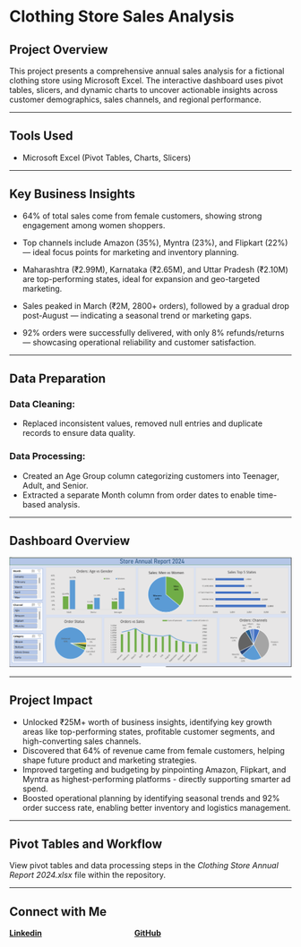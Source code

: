 
# Clothing Store Sales Analysis

## Project Overview

This project presents a comprehensive annual sales analysis for a fictional clothing store using Microsoft Excel. The interactive dashboard uses pivot tables, slicers, and dynamic charts to uncover actionable insights across customer demographics, sales channels, and regional performance.

--- 
## Tools Used
- Microsoft Excel (Pivot Tables, Charts, Slicers)
---
## Key Business Insights

- 64% of total sales come from female customers, showing strong engagement among women shoppers.

- Top channels include Amazon (35%), Myntra (23%), and Flipkart (22%) — ideal focus points for marketing and inventory planning.

- Maharashtra (₹2.99M), Karnataka (₹2.65M), and Uttar Pradesh (₹2.10M) are top-performing states, ideal for expansion and geo-targeted marketing.

- Sales peaked in March (₹2M, 2800+ orders), followed by a gradual drop post-August — indicating a seasonal trend or marketing gaps.

- 92% orders were successfully delivered, with only 8% refunds/returns — showcasing operational reliability and customer satisfaction.
---
##  Data Preparation
### Data Cleaning:
- Replaced inconsistent values, removed null entries and duplicate records to ensure data quality.

### Data Processing:

- Created an Age Group column categorizing customers into Teenager, Adult, and Senior.
- Extracted a separate Month column from order dates to enable time-based analysis.

---
## Dashboard Overview
![Annual Sales Dashboard](Dashboard.png)

---

## Project Impact
- Unlocked ₹25M+ worth of business insights, identifying key growth areas like top-performing states, profitable customer segments, and high-converting sales channels.
- Discovered that 64% of revenue came from female customers, helping shape future product and marketing strategies.
- Improved targeting and budgeting by pinpointing Amazon, Flipkart, and Myntra as highest-performing platforms - directly supporting smarter ad spend.
- Boosted operational planning by identifying seasonal trends and 92% order success rate, enabling better inventory and logistics management.

--- 
## Pivot Tables and Workflow

View pivot tables and data processing steps in the *Clothing Store Annual Report 2024.xlsx* file within the repository.

--- 

## Connect with Me


**[Linkedin](https://www.linkedin.com/in/akanksha-ghadage?lipi=urn%3Ali%3Apage%3Ad_flagship3_profile_view_base_contact_details%3BdlFNzzQrTAiOhMUx8JAUmA%3D%3D)**    &emsp; &emsp; &emsp; &emsp; &emsp; &emsp; &emsp; &emsp; &emsp;  **[GitHub](https://github.com/akanksha-ghadage)**

